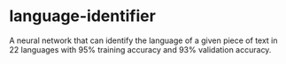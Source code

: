 # language-identifier
A neural network that can identify the language of a given piece of text in 22 languages with 95% training accuracy and 93% validation accuracy.
